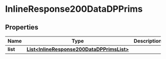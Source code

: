 
# InlineResponse200DataDPPrims

## Properties
Name | Type | Description | Notes
------------ | ------------- | ------------- | -------------
**list** | [**List&lt;InlineResponse200DataDPPrimsList&gt;**](InlineResponse200DataDPPrimsList.md) |  | 



